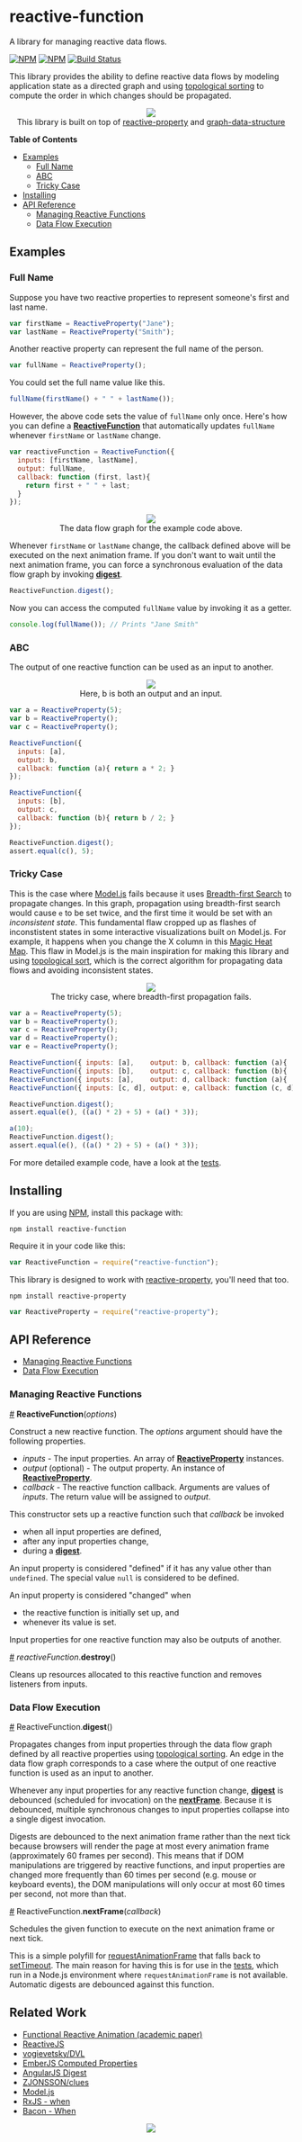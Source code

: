 # reactive-function

A library for managing reactive data flows.

[![NPM](https://nodei.co/npm/reactive-function.png)](https://npmjs.org/package/reactive-function)
[![NPM](https://nodei.co/npm-dl/reactive-function.png?months=3)](https://npmjs.org/package/reactive-function)
[![Build Status](https://travis-ci.org/datavis-tech/reactive-function.svg?branch=master)](https://travis-ci.org/datavis-tech/reactive-function)

This library provides the ability to define reactive data flows by modeling application state as a directed graph and using [topological sorting](https://en.wikipedia.org/wiki/Topological_sorting) to compute the order in which changes should be propagated.

<p align="center">
  <img src="https://cloud.githubusercontent.com/assets/68416/15476439/82b83244-212c-11e6-91d5-d975de8b6b8a.png">
  <br>
  This library is built on top of <a href="https://github.com/datavis-tech/reactive-property">reactive-property</a> and <a href="https://github.com/datavis-tech/graph-data-structure">graph-data-structure</a>
</p>

**Table of Contents**

 * [Examples](#examples)
   * [Full Name](#full-name)
   * [ABC](#abc)
   * [Tricky Case](#tricky-case)
 * [Installing](#installing)
 * [API Reference](#api-reference)
   * [Managing Reactive Functions](#managing-reactive-functions)
   * [Data Flow Execution](#data-flow-execution)

## Examples

### Full Name
Suppose you have two reactive properties to represent someone's first and last name.

```javascript
var firstName = ReactiveProperty("Jane");
var lastName = ReactiveProperty("Smith");
```

Another reactive property can represent the full name of the person.

```javascript
var fullName = ReactiveProperty();
```

You could set the full name value like this.

```javascript
fullName(firstName() + " " + lastName());
```

However, the above code sets the value of `fullName` only once. Here's how you can define a **[ReactiveFunction](#constructor)** that automatically updates `fullName` whenever `firstName` or `lastName` change.

```javascript
var reactiveFunction = ReactiveFunction({
  inputs: [firstName, lastName],
  output: fullName,
  callback: function (first, last){
    return first + " " + last;
  }
});
```

<p align="center">
  <img src="https://cloud.githubusercontent.com/assets/68416/15389922/cf3f24dc-1dd6-11e6-92d6-058051b752ea.png">
  <br>
  The data flow graph for the example code above.
</p>

Whenever `firstName` or `lastName` change, the callback defined above will be executed on the next animation frame. If you don't want to wait until the next animation frame, you can force a synchronous evaluation of the data flow graph by invoking **[digest](#digest)**.

```javascript
ReactiveFunction.digest();
```

Now you can access the computed `fullName` value by invoking it as a getter.

```javascript
console.log(fullName()); // Prints "Jane Smith"
```

### ABC

The output of one reactive function can be used as an input to another.

<p align="center">
  <img src="https://cloud.githubusercontent.com/assets/68416/15385597/44a10522-1dc0-11e6-9054-2150f851db46.png">
  <br>
  Here, b is both an output and an input.
</p>

```javascript
var a = ReactiveProperty(5);
var b = ReactiveProperty();
var c = ReactiveProperty();

ReactiveFunction({
  inputs: [a],
  output: b,
  callback: function (a){ return a * 2; }
});

ReactiveFunction({
  inputs: [b],
  output: c,
  callback: function (b){ return b / 2; }
});

ReactiveFunction.digest();
assert.equal(c(), 5);
```

### Tricky Case

This is the case where [Model.js](https://github.com/curran/model) fails because it uses [Breadth-first Search](https://en.wikipedia.org/wiki/Breadth-first_search) to propagate changes. In this graph, propagation using breadth-first search would cause `e` to be set twice, and the first time it would be set with an *inconsistent state*. This fundamental flaw cropped up as flashes of inconstistent states in some interactive visualizations built on Model.js. For example, it happens when you change the X column in this [Magic Heat Map](http://bl.ocks.org/curran/a54fc3a6578efcdc19f4). This flaw in Model.js is the main inspiration for making this library and using [topological sort](https://en.wikipedia.org/wiki/Topological_sorting), which is the correct algorithm for propagating data flows and avoiding inconsistent states.

<p align="center">
  <img src="https://cloud.githubusercontent.com/assets/68416/15400254/7f779c9a-1e08-11e6-8992-9d2362bfba63.png">
  <br>
  The tricky case, where breadth-first propagation fails.
</p>

```javascript
var a = ReactiveProperty(5);
var b = ReactiveProperty();
var c = ReactiveProperty();
var d = ReactiveProperty();
var e = ReactiveProperty();

ReactiveFunction({ inputs: [a],    output: b, callback: function (a){    return a * 2; } });
ReactiveFunction({ inputs: [b],    output: c, callback: function (b){    return b + 5; } });
ReactiveFunction({ inputs: [a],    output: d, callback: function (a){    return a * 3; } });
ReactiveFunction({ inputs: [c, d], output: e, callback: function (c, d){ return c + d; } });

ReactiveFunction.digest();
assert.equal(e(), ((a() * 2) + 5) + (a() * 3));

a(10);
ReactiveFunction.digest();
assert.equal(e(), ((a() * 2) + 5) + (a() * 3));
```

For more detailed example code, have a look at the [tests](https://github.com/datavis-tech/reactive-function/blob/master/test.js).

## Installing

If you are using [NPM](npmjs.com), install this package with:

`npm install reactive-function`

Require it in your code like this:

```javascript
var ReactiveFunction = require("reactive-function");
```

This library is designed to work with [reactive-property](https://github.com/datavis-tech/reactive-property), you'll need that too.

`npm install reactive-property`

```javascript
var ReactiveProperty = require("reactive-property");
```

## API Reference

 * [Managing Reactive Functions](#managing-reactive-functions)
 * [Data Flow Execution](#data-flow-execution)

### Managing Reactive Functions

<a name="constructor" href="#constructor">#</a> <b>ReactiveFunction</b>(<i>options</i>)

Construct a new reactive function. The *options* argument should have the following properties.

 * *inputs* - The input properties. An array of **[ReactiveProperty](https://github.com/datavis-tech/reactive-property#constructor)** instances.
 * *output* (optional) - The output property. An instance of  **[ReactiveProperty](https://github.com/datavis-tech/reactive-property#constructor)**.
 * *callback* - The reactive function callback. Arguments are values of *inputs*. The return value will be assigned to *output*.

This constructor sets up a reactive function such that *callback* be invoked

 * when all input properties are defined,
 * after any input properties change,
 * during a **[digest](#digest)**.

An input property is considered "defined" if it has any value other than `undefined`. The special value `null` is considered to be defined.

An input property is considered "changed" when

 * the reactive function is initially set up, and
 * whenever its value is set.

Input properties for one reactive function may also be outputs of another.

<a name="destroy" href="#destroy">#</a> <i>reactiveFunction</i>.<b>destroy</b>()

Cleans up resources allocated to this reactive function and removes listeners from inputs.

### Data Flow Execution

<a name="digest" href="#digest">#</a> ReactiveFunction.<b>digest</b>()

Propagates changes from input properties through the data flow graph defined by all reactive properties using [topological sorting](https://en.wikipedia.org/wiki/Topological_sorting). An edge in the data flow graph corresponds to a case where the output of one reactive function is used as an input to another.

Whenever any input properties for any reactive function change, **[digest](#digest)** is debounced (scheduled for invocation) on the  **[nextFrame](#next-frame)**. Because it is debounced, multiple synchronous changes to input properties collapse into a single digest invocation.

Digests are debounced to the next animation frame rather than the next tick because browsers will render the page at most every animation frame (approximately 60 frames per second). This means that if DOM manipulations are triggered by reactive functions, and input properties are changed more frequently than 60 times per second (e.g. mouse or keyboard events), the DOM manipulations will only occur at most 60 times per second, not more than that.

<a name="next-frame" href="#next-frame">#</a> ReactiveFunction.<b>nextFrame</b>(<i>callback</i>)

Schedules the given function to execute on the next animation frame or next tick.

This is a simple polyfill for [requestAnimationFrame](https://developer.mozilla.org/en-US/docs/Web/API/window/requestAnimationFrame) that falls back to [setTimeout](https://developer.mozilla.org/en-US/docs/Web/API/WindowTimers/setTimeout). The main reason for having this is for use in the [tests](https://github.com/datavis-tech/reactive-function/blob/master/test.js), which run in a Node.js environment where `requestAnimationFrame` is not available. Automatic digests are debounced against this function.

## Related Work

 * [Functional Reactive Animation (academic paper)](https://www.eecs.northwestern.edu/~robby/courses/395-495-2009-winter/fran.pdf)
 * [ReactiveJS](https://github.com/mattbaker/Reactive.js)
 * [vogievetsky/DVL](https://github.com/vogievetsky/DVL)
 * [EmberJS Computed Properties](https://guides.emberjs.com/v2.0.0/object-model/computed-properties/)
 * [AngularJS Digest](https://docs.angularjs.org/api/ng/type/$rootScope.Scope#$digest)
 * [ZJONSSON/clues](https://github.com/ZJONSSON/clues)
 * [Model.js](https://github.com/curran/model)
 * [RxJS - when](https://github.com/Reactive-Extensions/RxJS/blob/master/doc/api/core/operators/when.md)
 * [Bacon - When](https://github.com/baconjs/bacon.js/tree/master#bacon-when)

<p align="center">
  <a href="https://datavis.tech/">
    <img src="https://cloud.githubusercontent.com/assets/68416/15298394/a7a0a66a-1bbc-11e6-9636-367bed9165fc.png">
  </a>
</p>
